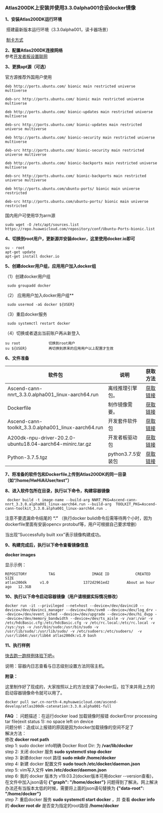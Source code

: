 ### Atlas200DK上安装并使用3.3.0alpha001合设docker镜像

**1、安装Atlas200DK运行环境**

​	搭建最新版本运行环境（3.3.0alpha001，读卡器场景）

​	[制卡方式](https://support.huaweicloud.com/environment-deployment-Atlas200DK202/atlased_04_0012.html)    

**2、配置Atlas200DK连接网络**    
参考[开发者板设置联网](https://gitee.com/ascend/samples/blob/master/cplusplus/environment/prepare_ENV/README_200DK_CN.md)

**3、更换apt源（可选）**

官方源推荐外国用户使用

```
deb http://ports.ubuntu.com/ bionic main restricted universe multiverse

deb-src http://ports.ubuntu.com/ bionic main restricted universe multiverse

deb http://ports.ubuntu.com/ bionic-updates main restricted universe multiverse

deb-src http://ports.ubuntu.com/ bionic-updates main restricted universe multiverse

deb http://ports.ubuntu.com/ bionic-security main restricted universe multiverse

deb-src http://ports.ubuntu.com/ bionic-security main restricted universe multiverse

deb http://ports.ubuntu.com/ bionic-backports main restricted universe multiverse

deb-src http://ports.ubuntu.com/ bionic-backports main restricted universe multiverse

deb http://ports.ubuntu.com/ubuntu-ports/ bionic main universe restricted

deb-src http://ports.ubuntu.com/ubuntu-ports/ bionic main universe restricted
```



国内用户可使用华为arm源

```
sudo wget -O /etc/apt/sources.list https://repo.huaweicloud.com/repository/conf/Ubuntu-Ports-bionic.list
```

**4、切换到root用户，更新源并安装docker，这里使用docker.io即可**

```
su - root
apt-get update
apt-get install docker.io
```

**5、创建docker用户组，应用用户加入docker组**

（1）创建docker用户组

```
 sudo groupadd docker
```

（2） 应用用户加入docker用户组**

```
 sudo usermod -aG docker ${USER}
```

（3）重启docker服务

```
 sudo systemctl restart docker
```

（4）切换或者退出当前账户再从新登入

```
su root             切换到root用户
su ${USER}          再切换到原来的应用用户以上配置才生效
```

**6、文件准备**

| 软件包                                         | 说明                                        | 获取方法                                                     |
| ---------------------------------------------- | ------------------------------------------- | ------------------------------------------------------------ |
| 	Ascend-cann-nnrt_3.3.0.alpha001_linux-aarch64.run | 离线推理引擎包。 | [获取链接](https://ascend.huawei.com/#/software/cann/community) |
| Dockerfile                                     | 制作镜像需要。                              | [获取链接](https://c7xcode.obs.cn-north-4.myhuaweicloud.com/3.3.0%20200dk%20docker/Dockerfile)                                         |
| Ascend-cann-toolkit_3.3.0.alpha001_linux-aarch64.run                            | 开发套件软件包                          | [获取链接](https://ascend.huawei.com/#/software/cann/community)   |
| A200dk-npu-driver-20.2.0-ubuntu18.04-aarch64-minirc.tar.gz                                   | 开发者板驱动包                          | [获取链接](https://ascend.huawei.com/#/hardware/firmware-drivers) |
| Python-3.7.5.tgz                                      |      python3.7.5安装包                                |   [获取链接](https://www.python.org/ftp/python/3.7.5/Python-3.7.5.tgz)  

**7、将准备的软件包和Dockerfile上传到Atlas200DK的同一目录（如“/home/HwHiAiUser/test”）**


**8、进入软件包所在目录，执行以下命令，构建容器镜像**

```
 docker build -t image-name --build-arg NNRT_PKG=Ascend-cann-nnrt_3.3.0.alpha001_linux-aarch64.run --build-arg  TOOLKIT_PKG=Ascend-cann-toolkit_3.3.0.alpha001_linux-aarch64.run . 
```

注意不要遗漏命令结尾的 **“.”** （执行docker bulid命令后需等待两个小时，因为dockerfile里面有安装opencv protobuf等，用户可根据自己要求增删）

当出现“Successfully built xxx”表示镜像构建成功。

**9、构建完成后，执行以下命令查看镜像信息**

**docker images**

显示示例：

```
REPOSITORY          TAG                 IMAGE ID            CREATED             SIZE
atlas200dk      v1.0                1372d2961ed2        About an hour ago   12.3GB
```

**10、执行以下命令启动容器镜像（用户请根据实际情况修改）**

```
docker run -it --privileged --net=host --device=/dev/davinci0 --device=/dev/davinci_manager --device=/dev/svm0 --device=/dev/log_drv --device=/dev/event_sched --device=/dev/upgrade --device=/dev/hi_dvpp --device=/dev/memory_bandwidth --device=/dev/ts_aisle -v /var:/var -v /etc/hdcBasic.cfg:/etc/hdcBasic.cfg -v /etc/rc.local:/etc/rc.local -v /sys:/sys -v /usr/bin/sudo:/usr/bin/sudo -v /usr/lib/sudo/:/usr/lib/sudo/ -v /etc/sudoers:/etc/sudoers/  -v /usr/lib64:/usr/lib64 atlas200dk:v1.0 bash
```


**11、执行样例**

[快去跑一跑样例体验下吧~](https://gitee.com/ascend/samples/tree/master)

说明：容器内日志查看与日志级别设置方法同宿主机。



**附录：**

这里制作好了现成的，大家按照以上的方法安装了docker后，拉下来并用上方的启动容器镜像命令就可以用了。

```
docker pull swr.cn-north-4.myhuaweicloud.com/ascend-develop/atlas200dk-catenation:3.3.0.alpha001-full
```
**FAQ** ：
问题描述：在运行docker load 加载镜像时报错 dockerError processing tar file(exit status 1): no space left on device     
问题分析：造成以上报错的原因是因为docker加载镜像的空间不足了    
解决方法：   
修改 **docker root path**   
step 1: sudo docker info明确 Docker Root Dir: 为 **/var/lib/docker**   
step 2: 关闭 docker 服务 **sudo systemctl stop docker**    
step 3: 新建docker root 路径 **sudo mkdir /home/docker**    
step 4: 新建 docker 配置文件 **sudo touch /etc/docker/daemon.json**     
step 5: vim写入文件 **vim /etc/docker/daemon.json**     
step 6: 我的 docker 版本为 v19.03.2(docker版本可用docker --version查看)，在文件中加入json语句 **{"graph": "/home/docker"}** 问题得到了解决。网上解决办法还有当版本太低的时候，需要将上面的json语句替换为 **{"data-root": "/home/docker"}**     
step 7: 重启docker 服务 **sudo systemctl start docker** ，并 查看 **docker info** 的 **docker root dir** 是否变为指定的root路径 **/home/docker**    